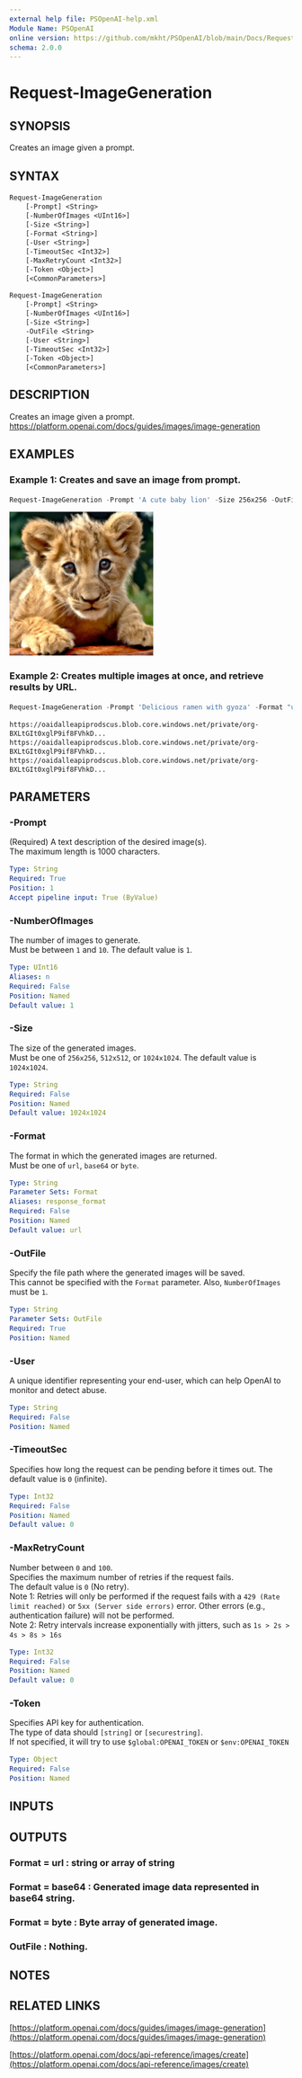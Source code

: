 ```yaml
---
external help file: PSOpenAI-help.xml
Module Name: PSOpenAI
online version: https://github.com/mkht/PSOpenAI/blob/main/Docs/Request-ImageGeneration.md
schema: 2.0.0
---
```


# Request-ImageGeneration

## SYNOPSIS
Creates an image given a prompt.

## SYNTAX

```
Request-ImageGeneration
    [-Prompt] <String>
    [-NumberOfImages <UInt16>]
    [-Size <String>]
    [-Format <String>]
    [-User <String>]
    [-TimeoutSec <Int32>]
    [-MaxRetryCount <Int32>]
    [-Token <Object>]
    [<CommonParameters>]
```

```
Request-ImageGeneration
    [-Prompt] <String>
    [-NumberOfImages <UInt16>]
    [-Size <String>]
    -OutFile <String>
    [-User <String>]
    [-TimeoutSec <Int32>]
    [-Token <Object>]
    [<CommonParameters>]
```

## DESCRIPTION
Creates an image given a prompt.  
https://platform.openai.com/docs/guides/images/image-generation

## EXAMPLES

### Example 1: Creates and save an image from prompt. 
```PowerShell
Request-ImageGeneration -Prompt 'A cute baby lion' -Size 256x256 -OutFile C:\babylion.png
```

![lion](/Docs/images/babylion.png)


### Example 2: Creates multiple images at once, and retrieve results by URL.
```PowerShell
Request-ImageGeneration -Prompt 'Delicious ramen with gyoza' -Format "url" -NumberOfImages 3
```
```
https://oaidalleapiprodscus.blob.core.windows.net/private/org-BXLtGIt0xglP9if8FVhkD...
https://oaidalleapiprodscus.blob.core.windows.net/private/org-BXLtGIt0xglP9if8FVhkD...
https://oaidalleapiprodscus.blob.core.windows.net/private/org-BXLtGIt0xglP9if8FVhkD...
```

## PARAMETERS

### -Prompt
(Required)
A text description of the desired image(s).  
The maximum length is 1000 characters.

```yaml
Type: String
Required: True
Position: 1
Accept pipeline input: True (ByValue)
```

### -NumberOfImages
The number of images to generate.  
Must be between `1` and `10`.
The default value is `1`.

```yaml
Type: UInt16
Aliases: n
Required: False
Position: Named
Default value: 1
```

### -Size
The size of the generated images.  
Must be one of `256x256`, `512x512`, or `1024x1024`.
The default value is `1024x1024`.

```yaml
Type: String
Required: False
Position: Named
Default value: 1024x1024
```

### -Format
The format in which the generated images are returned.  
Must be one of `url`, `base64` or `byte`.

```yaml
Type: String
Parameter Sets: Format
Aliases: response_format
Required: False
Position: Named
Default value: url
```

### -OutFile
Specify the file path where the generated images will be saved.  
This cannot be specified with the `Format` parameter.
Also, `NumberOfImages` must be `1`.

```yaml
Type: String
Parameter Sets: OutFile
Required: True
Position: Named
```

### -User
A unique identifier representing your end-user, which can help OpenAI to monitor and detect abuse.

```yaml
Type: String
Required: False
Position: Named
```

### -TimeoutSec
Specifies how long the request can be pending before it times out.
The default value is `0` (infinite).

```yaml
Type: Int32
Required: False
Position: Named
Default value: 0
```

### -MaxRetryCount
Number between `0` and `100`.  
Specifies the maximum number of retries if the request fails.  
The default value is `0` (No retry).  
Note 1: Retries will only be performed if the request fails with a `429 (Rate limit reached)` or `5xx (Server side errors)` error. Other errors (e.g., authentication failure) will not be performed.  
Note 2: Retry intervals increase exponentially with jitters, such as `1s > 2s > 4s > 8s > 16s`

```yaml
Type: Int32
Required: False
Position: Named
Default value: 0
```

### -Token
Specifies API key for authentication.  
The type of data should `[string]` or `[securestring]`.  
If not specified, it will try to use `$global:OPENAI_TOKEN` or `$env:OPENAI_TOKEN`

```yaml
Type: Object
Required: False
Position: Named
```


## INPUTS

## OUTPUTS

### Format = url    : string or array of string
### Format = base64 : Generated image data represented in base64 string.
### Format = byte   : Byte array of generated image.
### OutFile         : Nothing.
## NOTES

## RELATED LINKS

[https://platform.openai.com/docs/guides/images/image-generation](https://platform.openai.com/docs/guides/images/image-generation)

[https://platform.openai.com/docs/api-reference/images/create](https://platform.openai.com/docs/api-reference/images/create)

